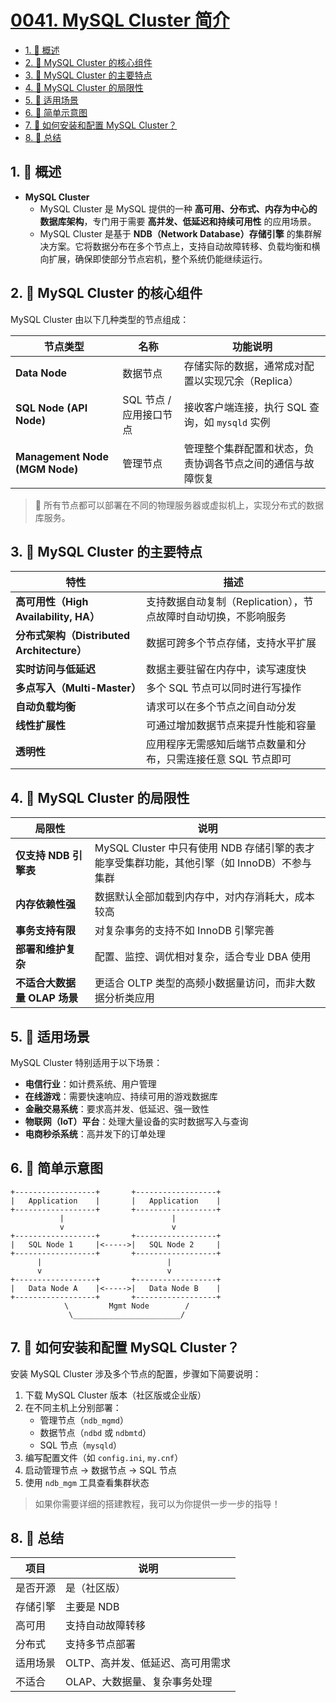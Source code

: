 # [0041. MySQL Cluster 简介](https://github.com/tnotesjs/TNotes.sql/tree/main/notes/0041.%20MySQL%20Cluster%20%E7%AE%80%E4%BB%8B)

<!-- region:toc -->

- [1. 📝 概述](#1--概述)
- [2. 📒 MySQL Cluster 的核心组件](#2--mysql-cluster-的核心组件)
- [3. 📒 MySQL Cluster 的主要特点](#3--mysql-cluster-的主要特点)
- [4. 📒 MySQL Cluster 的局限性](#4--mysql-cluster-的局限性)
- [5. 📒 适用场景](#5--适用场景)
- [6. 📒 简单示意图](#6--简单示意图)
- [7. 📒 如何安装和配置 MySQL Cluster？](#7--如何安装和配置-mysql-cluster)
- [8. 📒 总结](#8--总结)

<!-- endregion:toc -->

## 1. 📝 概述

- **MySQL Cluster**
  - MySQL Cluster 是 MySQL 提供的一种 **高可用、分布式、内存为中心的数据库架构**，专门用于需要 **高并发、低延迟和持续可用性** 的应用场景。
  - MySQL Cluster 是基于 **NDB（Network Database）存储引擎** 的集群解决方案。它将数据分布在多个节点上，支持自动故障转移、负载均衡和横向扩展，确保即使部分节点宕机，整个系统仍能继续运行。

## 2. 📒 MySQL Cluster 的核心组件

MySQL Cluster 由以下几种类型的节点组成：

| 节点类型 | 名称 | 功能说明 |
| --- | --- | --- |
| **Data Node** | 数据节点 | 存储实际的数据，通常成对配置以实现冗余（Replica） |
| **SQL Node (API Node)** | SQL 节点 / 应用接口节点 | 接收客户端连接，执行 SQL 查询，如 `mysqld` 实例 |
| **Management Node (MGM Node)** | 管理节点 | 管理整个集群配置和状态，负责协调各节点之间的通信与故障恢复 |

> 📌 所有节点都可以部署在不同的物理服务器或虚拟机上，实现分布式的数据库服务。

## 3. 📒 MySQL Cluster 的主要特点

| 特性 | 描述 |
| --- | --- |
| **高可用性（High Availability, HA）** | 支持数据自动复制（Replication），节点故障时自动切换，不影响服务 |
| **分布式架构（Distributed Architecture）** | 数据可跨多个节点存储，支持水平扩展 |
| **实时访问与低延迟** | 数据主要驻留在内存中，读写速度快 |
| **多点写入（Multi-Master）** | 多个 SQL 节点可以同时进行写操作 |
| **自动负载均衡** | 请求可以在多个节点之间自动分发 |
| **线性扩展性** | 可通过增加数据节点来提升性能和容量 |
| **透明性** | 应用程序无需感知后端节点数量和分布，只需连接任意 SQL 节点即可 |

## 4. 📒 MySQL Cluster 的局限性

| 局限性 | 说明 |
| --- | --- |
| **仅支持 NDB 引擎表** | MySQL Cluster 中只有使用 NDB 存储引擎的表才能享受集群功能，其他引擎（如 InnoDB）不参与集群 |
| **内存依赖性强** | 数据默认全部加载到内存中，对内存消耗大，成本较高 |
| **事务支持有限** | 对复杂事务的支持不如 InnoDB 引擎完善 |
| **部署和维护复杂** | 配置、监控、调优相对复杂，适合专业 DBA 使用 |
| **不适合大数据量 OLAP 场景** | 更适合 OLTP 类型的高频小数据量访问，而非大数据分析类应用 |

## 5. 📒 适用场景

MySQL Cluster 特别适用于以下场景：

- **电信行业**：如计费系统、用户管理
- **在线游戏**：需要快速响应、持续可用的游戏数据库
- **金融交易系统**：要求高并发、低延迟、强一致性
- **物联网（IoT）平台**：处理大量设备的实时数据写入与查询
- **电商秒杀系统**：高并发下的订单处理

## 6. 📒 简单示意图

```
+------------------+       +------------------+
|   Application    |       |   Application    |
+------------------+       +------------------+
           |                        |
           v                        v
+------------------+       +------------------+
|   SQL Node 1     |<----->|   SQL Node 2     |
+------------------+       +------------------+
      |                            |
      v                            v
+------------------+       +------------------+
|   Data Node A    |<----->|   Data Node B    |
+------------------+       +------------------+
            \         Mgmt Node        /
             \________________________/
```

## 7. 📒 如何安装和配置 MySQL Cluster？

安装 MySQL Cluster 涉及多个节点的配置，步骤如下简要说明：

1. 下载 MySQL Cluster 版本（社区版或企业版）
2. 在不同主机上分别部署：
   - 管理节点（`ndb_mgmd`）
   - 数据节点（`ndbd` 或 `ndbmtd`）
   - SQL 节点（`mysqld`）
3. 编写配置文件（如 `config.ini`, `my.cnf`）
4. 启动管理节点 → 数据节点 → SQL 节点
5. 使用 `ndb_mgm` 工具查看集群状态

> 如果你需要详细的搭建教程，我可以为你提供一步一步的指导！

## 8. 📒 总结

| 项目     | 说明                             |
| -------- | -------------------------------- |
| 是否开源 | 是（社区版）                     |
| 存储引擎 | 主要是 NDB                       |
| 高可用   | 支持自动故障转移                 |
| 分布式   | 支持多节点部署                   |
| 适用场景 | OLTP、高并发、低延迟、高可用需求 |
| 不适合   | OLAP、大数据量、复杂事务处理     |
